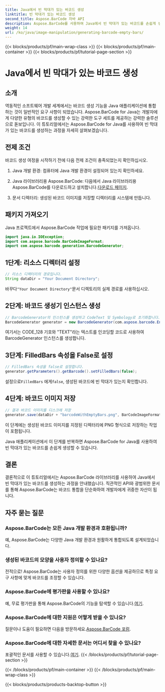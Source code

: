 ```yaml
---
title: Java에서 빈 막대가 있는 바코드 생성
linktitle: 빈 막대가 있는 바코드 생성
second_title: Aspose.BarCode 자바 API
description: Aspose.BarCode를 사용하여 Java에서 빈 막대가 있는 바코드를 손쉽게 생성하세요. 외관을 맞춤화하고 원활하게 통합하세요. 지금 튜토리얼을 살펴보세요!
weight: 14
url: /ko/java/image-manipulation/generating-barcode-empty-bars/
---
```


{{< blocks/products/pf/main-wrap-class >}}
{{< blocks/products/pf/main-container >}}
{{< blocks/products/pf/tutorial-page-section >}}

# Java에서 빈 막대가 있는 바코드 생성


## 소개

역동적인 소프트웨어 개발 세계에서는 바코드 생성 기능을 Java 애플리케이션에 통합하는 것이 일반적인 요구 사항이 되었습니다. Aspose.BarCode for Java는 개발자에게 다양한 유형의 바코드를 생성할 수 있는 강력한 도구 세트를 제공하는 강력한 솔루션으로 돋보입니다. 이 튜토리얼에서는 Aspose.BarCode for Java를 사용하여 빈 막대가 있는 바코드를 생성하는 과정을 자세히 살펴보겠습니다.

## 전제 조건

바코드 생성 여정을 시작하기 전에 다음 전제 조건이 충족되었는지 확인하십시오.

1. Java 개발 환경: 컴퓨터에 Java 개발 환경이 설정되어 있는지 확인하세요.

2.  Java 라이브러리용 Aspose.BarCode: 다음에서 Java 라이브러리용 Aspose.BarCode를 다운로드하고 설치합니다.[다운로드 페이지](https://releases.aspose.com/barcode/java/).

3. 문서 디렉터리: 생성된 바코드 이미지를 저장할 디렉터리를 시스템에 만듭니다.

## 패키지 가져오기

Java 프로젝트에서 Aspose.BarCode 작업에 필요한 패키지를 가져옵니다.

```java
import java.io.IOException;
import com.aspose.barcode.BarCodeImageFormat;
import com.aspose.barcode.generation.BarcodeGenerator;
```

## 1단계: 리소스 디렉터리 설정

```java
// 리소스 디렉터리의 경로입니다.
String dataDir = "Your Document Directory";
```

 바꾸다`"Your Document Directory"`문서 디렉토리의 실제 경로를 사용하십시오.

## 2단계: 바코드 생성기 인스턴스 생성

```java
// BarcodeGenerator의 인스턴스를 생성하고 CodeText 및 Symbology로 초기화합니다.
BarcodeGenerator generator = new BarcodeGenerator(com.aspose.barcode.EncodeTypes.CODE_128, "TEXT");
```

여기서는 CODE_128 기호와 "TEXT"라는 텍스트를 인코딩할 코드로 사용하여 BarcodeGenerator 인스턴스를 생성합니다.

## 3단계: FilledBars 속성을 False로 설정

```java
// FilledBars 속성을 false로 설정합니다.
generator.getParameters().getBarcode().setFilledBars(false);
```

 설정으로`FilledBars` 에게`false`, 생성된 바코드에 빈 막대가 있는지 확인합니다.

## 4단계: 바코드 이미지 저장

```java
// 결과 바코드 이미지를 디스크에 저장
generator.save(dataDir + "barcodeWithEmptyBars.png", BarCodeImageFormat.PNG);
```

이 단계에는 생성된 바코드 이미지를 지정된 디렉터리에 PNG 형식으로 저장하는 작업이 포함됩니다.

Java 애플리케이션에서 이 단계를 반복하면 Aspose.BarCode for Java를 사용하여 빈 막대가 있는 바코드를 손쉽게 생성할 수 있습니다.

## 결론

결론적으로 이 튜토리얼에서는 Aspose.BarCode 라이브러리를 사용하여 Java에서 빈 막대가 있는 바코드를 생성하는 과정을 안내했습니다. 직관적인 API와 광범위한 문서를 통해 Aspose.BarCode는 바코드 통합을 단순화하여 개발자에게 귀중한 자산이 됩니다.

## 자주 묻는 질문

### Aspose.BarCode는 모든 Java 개발 환경과 호환됩니까?
예, Aspose.BarCode는 다양한 Java 개발 환경과 원활하게 통합되도록 설계되었습니다.

### 생성된 바코드의 모양을 사용자 정의할 수 있나요?
전적으로! Aspose.BarCode는 사용자 정의를 위한 다양한 옵션을 제공하므로 특정 요구 사항에 맞게 바코드를 조정할 수 있습니다.

### Aspose.BarCode에 평가판을 사용할 수 있나요?
 예, 무료 평가판을 통해 Aspose.BarCode의 기능을 탐색할 수 있습니다.[여기](https://releases.aspose.com/).

### Aspose.BarCode에 대한 지원은 어떻게 받을 수 있나요?
 질문이나 도움이 필요하면 다음을 방문하세요.[Aspose.BarCode 포럼](https://forum.aspose.com/c/barcode/13).

### Aspose.BarCode에 대한 자세한 문서는 어디서 찾을 수 있나요?
 포괄적인 문서를 사용할 수 있습니다.[여기](https://reference.aspose.com/barcode/java/).
{{< /blocks/products/pf/tutorial-page-section >}}

{{< /blocks/products/pf/main-container >}}
{{< /blocks/products/pf/main-wrap-class >}}

{{< blocks/products/products-backtop-button >}}
